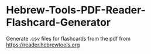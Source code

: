 # Hebrew-Tools-PDF-Reader-Flashcard-Generator
Generate .csv files for flashcards from the pdf from https://reader.hebrewtools.org
